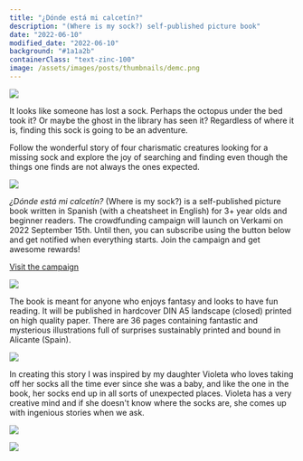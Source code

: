 ```yaml
---
title: "¿Dónde está mi calcetín?"
description: "(Where is my sock?) self-published picture book"
date: "2022-06-10"
modified_date: "2022-06-10"
background: "#1a1a2b"
containerClass: "text-zinc-100"
image: /assets/images/posts/thumbnails/demc.png
---
```


![](/assets/images/posts/donde_esta_mi_calcetin/demc001.png)

It looks like someone has lost a sock. Perhaps the octopus under the bed took it? Or maybe the ghost in the library has seen it? Regardless of where it is, finding this sock is going to be an adventure.

Follow the wonderful story of four charismatic creatures looking for a missing sock and explore the joy of searching and finding even though the things one finds are not always the ones expected.

![](/assets/images/posts/donde_esta_mi_calcetin/demc002.png)


*¿Dónde está mi calcetín?* (Where is my sock?) is a self-published picture book written in Spanish (with a cheatsheet in English) for 3+ year olds and beginner readers. The crowdfunding campaign will launch on Verkami on 2022 September 15th. Until then, you can subscribe using the button below and get notified when everything starts. Join the campaign and get awesome rewards! <div className="flex justify-center"><a target="_blank" className="text-xl md:text-2xl px-8 py-5 m-8 rounded-md inline-block text-zinc-100 transition ease-in-out hover:scale-110 duration-200 cursor-pointer bg-indigo-800 hover:bg-indigo-500 hover:no-underline no-underline font-normal" href="https://www.verkami.com/projects/33313-donde-esta-mi-calcetin">Visit the campaign</a></div>

![](/assets/images/posts/donde_esta_mi_calcetin/demc003.png)

The book is meant for anyone who enjoys fantasy and looks to have fun reading. It will be published in hardcover DIN A5 landscape (closed) printed on high quality paper. There are 36 pages containing fantastic and mysterious illustrations full of surprises sustainably printed and bound in Alicante (Spain).



![](/assets/images/posts/donde_esta_mi_calcetin/demc004.png)

In creating this story I was inspired by my daughter Violeta who loves taking off her socks all the time ever since she was a baby, and like the one in the book, her socks end up in all sorts of unexpected places. Violeta has a very creative mind and if she doesn't know where the socks are, she comes up with ingenious stories when we ask.

![](/assets/images/posts/donde_esta_mi_calcetin/demc005.png)

![](/assets/images/posts/donde_esta_mi_calcetin/demc006.png)
